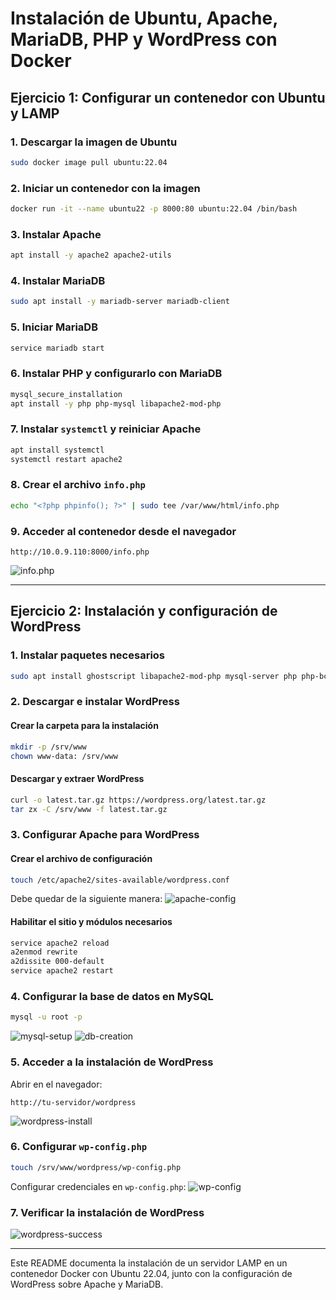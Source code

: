# Instalación de Ubuntu, Apache, MariaDB, PHP y WordPress con Docker

## Ejercicio 1: Configurar un contenedor con Ubuntu y LAMP

### 1. Descargar la imagen de Ubuntu
```bash
sudo docker image pull ubuntu:22.04
```

### 2. Iniciar un contenedor con la imagen
```bash
docker run -it --name ubuntu22 -p 8000:80 ubuntu:22.04 /bin/bash
```

### 3. Instalar Apache
```bash
apt install -y apache2 apache2-utils
```

### 4. Instalar MariaDB
```bash
sudo apt install -y mariadb-server mariadb-client
```

### 5. Iniciar MariaDB
```bash
service mariadb start
```

### 6. Instalar PHP y configurarlo con MariaDB
```bash
mysql_secure_installation
apt install -y php php-mysql libapache2-mod-php
```

### 7. Instalar `systemctl` y reiniciar Apache
```bash
apt install systemctl
systemctl restart apache2
```

### 8. Crear el archivo `info.php`
```bash
echo "<?php phpinfo(); ?>" | sudo tee /var/www/html/info.php
```

### 9. Acceder al contenedor desde el navegador
```
http://10.0.9.110:8000/info.php
```

![info.php](https://github.com/user-attachments/assets/6355a797-5c58-4857-8081-c8530a63dc2f)

---

## Ejercicio 2: Instalación y configuración de WordPress

### 1. Instalar paquetes necesarios
```bash
sudo apt install ghostscript libapache2-mod-php mysql-server php php-bcmath php-curl php-imagick php-intl php-json php-mbstring php-mysql php-xml php-zip
```

### 2. Descargar e instalar WordPress
#### Crear la carpeta para la instalación
```bash
mkdir -p /srv/www
chown www-data: /srv/www
```
#### Descargar y extraer WordPress
```bash
curl -o latest.tar.gz https://wordpress.org/latest.tar.gz
tar zx -C /srv/www -f latest.tar.gz
```

### 3. Configurar Apache para WordPress
#### Crear el archivo de configuración
```bash
touch /etc/apache2/sites-available/wordpress.conf
```
Debe quedar de la siguiente manera:
![apache-config](https://github.com/user-attachments/assets/920faa98-e62d-4a81-ae0a-68d534863a48)

#### Habilitar el sitio y módulos necesarios
```bash
service apache2 reload
a2enmod rewrite
a2dissite 000-default
service apache2 restart
```

### 4. Configurar la base de datos en MySQL
```bash
mysql -u root -p
```
![mysql-setup](https://github.com/user-attachments/assets/861a91c2-928a-4ea0-8c20-18cb27ebbc29)
![db-creation](https://github.com/user-attachments/assets/8532d0f9-c9a7-495d-a951-e730abbd5757)

### 5. Acceder a la instalación de WordPress
Abrir en el navegador:
```
http://tu-servidor/wordpress
```
![wordpress-install](https://github.com/user-attachments/assets/fd775915-9023-405e-b0df-a69d7bfd91f2)

### 6. Configurar `wp-config.php`
```bash
touch /srv/www/wordpress/wp-config.php
```
Configurar credenciales en `wp-config.php`:
![wp-config](https://github.com/user-attachments/assets/da47b4d1-0ddf-4b3d-b9cd-43449259df4c)

### 7. Verificar la instalación de WordPress
![wordpress-success](https://github.com/user-attachments/assets/c0d23af8-9d7f-4733-9a5b-2b3bdf73d0e0)

---

Este README documenta la instalación de un servidor LAMP en un contenedor Docker con Ubuntu 22.04, junto con la configuración de WordPress sobre Apache y MariaDB.

